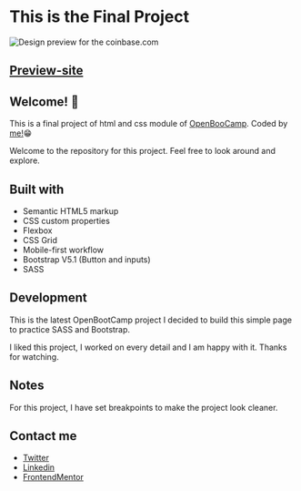 # This is the Final Project

![Design preview for the coinbase.com](../coinbase.com/assets/img/file%20cover%20-%201.png)

## [Preview-site](https://mo-ani.github.io/CoinBase.com/html/)

## Welcome! 👋

This is a final project of html and css module of [OpenBooCamp](https://campus.open-bootcamp.com/cursos/12). Coded by [me!](https://www.linkedin.com/in/luisgonzalezmu/)😁

Welcome to the repository for this project. Feel free to look around and explore. 

## Built with

+ Semantic HTML5 markup
+ CSS custom properties
+ Flexbox
+ CSS Grid
+ Mobile-first workflow
+ Bootstrap V5.1 (Button and inputs)
+ SASS


## Development

This is the latest OpenBootCamp project
I decided to build this simple page to practice SASS and Bootstrap.

I liked this project, I worked on every detail and I am happy with it. Thanks for watching.

## Notes

For this project, I have set breakpoints to make the project look cleaner. 

## Contact me 
+ [Twitter](https://twitter.com/Peterpankerbell)
+ [Linkedin](https://www.linkedin.com/feed/)
+ [FrontendMentor](https://www.frontendmentor.io/profile/Mo-ani)